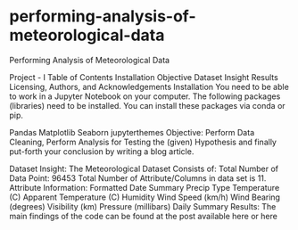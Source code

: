 # performing-analysis-of-meteorological-data
Performing Analysis of Meteorological Data

Project - I
Table of Contents
Installation
Objective
Dataset Insight
Results
Licensing, Authors, and Acknowledgements
Installation
You need to be able to work in a Jupyter Notebook on your computer. The following packages (libraries) need to be installed. You can install these packages via conda or pip.

Pandas
Matplotlib
Seaborn
jupyterthemes
Objective:
Perform Data Cleaning, Perform Analysis for Testing the (given) Hypothesis and finally put-forth your conclusion by writing a blog article.

Dataset Insight:
The Meteorological Dataset Consists of:
Total Number of Data Point: 96453
Total Number of Attribute/Columns in data set is 11.
Attribute Information:
Formatted Date
Summary
Precip Type
Temperature (C)
Apparent Temperature (C)
Humidity
Wind Speed (km/h)
Wind Bearing (degrees)
Visibility (km)
Pressure (millibars)
Daily Summary
Results:
The main findings of the code can be found at the post available here or here
